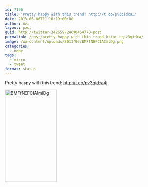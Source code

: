 ```yaml
---
id: 7196
title: 'Pretty happy with this trend: http://t.co/pv3qidca…'
date: 2013-06-06T11:10:19+00:00
author: Avi
layout: post
guid: http://twitter-342659724690464770-post
permalink: /post/pretty-happy-with-this-trend-httpt-copv3qidca/
image: /wp-content/uploads/2013/06/BMFfNEFCIAImlDg.png
categories:
  - none
tags:
  - micro
  - tweet
format: status
---
```

Pretty happy with this trend: http://t.co/pv3qidca4j

<img width="169" height="300" src="http://aviflax.com/wp-content/uploads/2013/06/BMFfNEFCIAImlDg.png" class="attachment-medium" alt="BMFfNEFCIAImlDg" />